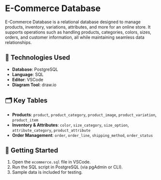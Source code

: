 

# E-Commerce Database

E-Commerce Database is a relational database designed to manage products, inventory, variations, attributes, and more for an online store. It supports operations such as handling products, categories, colors, sizes, orders, and customer information, all while maintaining seamless data relationships.

## 🔧 Technologies Used
- **Database**: PostgreSQL
- **Language**: SQL
- **Editor**: VSCode
- **Diagram Tool**: draw.io

## 🗂️ Key Tables
- **Products**: `product`, `product_category`, `product_image`, `product_variation`, `product_item`
- **Inventory & Attributes**: `color`, `size_category`, `size_option`, `attribute_category`, `product_attribute`
- **Order Management**: `order`, `order_line`, `shipping_method`, `order_status`



## 🚀 Getting Started
1. Open the `ecommerce.sql` file in VSCode.
2. Run the SQL script in PostgreSQL (via pgAdmin or CLI).
3. Sample data is included for testing.

